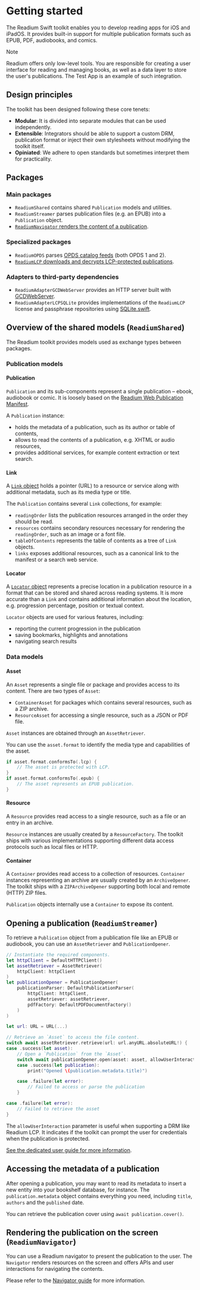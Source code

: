 # Getting started

The Readium Swift toolkit enables you to develop reading apps for iOS and iPadOS. It provides built-in support for multiple publication formats such as EPUB, PDF, audiobooks, and comics.

> [!NOTE]
> Readium offers only low-level tools. You are responsible for creating a user interface for reading and managing books, as well as a data layer to store the user's publications. The Test App is an example of such integration.

## Design principles

The toolkit has been designed following these core tenets:

* **Modular**: It is divided into separate modules that can be used independently.
* **Extensible**: Integrators should be able to support a custom DRM, publication format or inject their own stylesheets without modifying the toolkit itself.
* **Opiniated**: We adhere to open standards but sometimes interpret them for practicality.

## Packages

### Main packages

* `ReadiumShared` contains shared `Publication` models and utilities.
* `ReadiumStreamer` parses publication files (e.g. an EPUB) into a `Publication` object.
* [`ReadiumNavigator` renders the content of a publication](Navigator/Navigator.md).

### Specialized packages

* `ReadiumOPDS` parses [OPDS catalog feeds](https://opds.io) (both OPDS 1 and 2).
* [`ReadiumLCP` downloads and decrypts LCP-protected publications](Readium%20LCP.md).

### Adapters to third-party dependencies

* `ReadiumAdapterGCDWebServer` provides an HTTP server built with [GCDWebServer](https://github.com/swisspol/GCDWebServer).
* `ReadiumAdapterLCPSQLite` provides implementations of the `ReadiumLCP` license and passphrase repositories using [SQLite.swift](https://github.com/stephencelis/SQLite.swift).

## Overview of the shared models (`ReadiumShared`)

The Readium toolkit provides models used as exchange types between packages.

### Publication models

#### Publication

`Publication` and its sub-components represent a single publication – ebook, audiobook or comic. It is loosely based on the [Readium Web Publication Manifest](https://readium.org/webpub-manifest/).

A `Publication` instance:

* holds the metadata of a publication, such as its author or table of contents,
* allows to read the contents of a publication, e.g. XHTML or audio resources,
* provides additional services, for example content extraction or text search.

#### Link

A [`Link` object](https://readium.org/webpub-manifest/#24-the-link-object) holds a pointer (URL) to a resource or service along with additional metadata, such as its media type or title.

The `Publication` contains several `Link` collections, for example:

* `readingOrder` lists the publication resources arranged in the order they should be read.
* `resources` contains secondary resources necessary for rendering the `readingOrder`, such as an image or a font file.
* `tableOfContents` represents the table of contents as a tree of `Link` objects.
* `links` exposes additional resources, such as a canonical link to the manifest or a search web service.

#### Locator

A [`Locator` object](https://readium.org/architecture/models/locators/) represents a precise location in a publication resource in a format that can be stored and shared across reading systems. It is more accurate than a `Link` and contains additional information about the location, e.g. progression percentage, position or textual context.

`Locator` objects are used for various features, including:

* reporting the current progression in the publication
* saving bookmarks, highlights and annotations
* navigating search results

### Data models

#### Asset

An `Asset` represents a single file or package and provides access to its content. There are two types of `Asset`:

* `ContainerAsset` for packages which contains several resources, such as a ZIP archive.
* `ResourceAsset` for accessing a single resource, such as a JSON or PDF file.

`Asset` instances are obtained through an `AssetRetriever`.

You can use the `asset.format` to identify the media type and capabilities of the asset.

```swift
if asset.format.conformsTo(.lcp) {
    // The asset is protected with LCP.
}
if asset.format.conformsTo(.epub) {
    // The asset represents an EPUB publication.
}
```

#### Resource

A `Resource` provides read access to a single resource, such as a file or an entry in an archive.

`Resource` instances are usually created by a `ResourceFactory`. The toolkit ships with various implementations supporting different data access protocols such as local files or HTTP.

#### Container

A `Container` provides read access to a collection of resources. `Container` instances representing an archive are usually created by an `ArchiveOpener`. The toolkit ships with a `ZIPArchiveOpener` supporting both local and remote (HTTP) ZIP files.

`Publication` objects internally use a `Container` to expose its content.

## Opening a publication (`ReadiumStreamer`)

To retrieve a `Publication` object from a publication file like an EPUB or audiobook, you can use an `AssetRetriever` and `PublicationOpener`.

```swift
// Instantiate the required components.
let httpClient = DefaultHTTPClient()
let assetRetriever = AssetRetriever(
    httpClient: httpClient
)
let publicationOpener = PublicationOpener(
    publicationParser: DefaultPublicationParser(
        httpClient: httpClient,
        assetRetriever: assetRetriever,
        pdfFactory: DefaultPDFDocumentFactory()
    )
)

let url: URL = URL(...)

// Retrieve an `Asset` to access the file content.
switch await assetRetriever.retrieve(url: url.anyURL.absoluteURL!) {
case .success(let asset):
    // Open a `Publication` from the `Asset`.
    switch await publicationOpener.open(asset: asset, allowUserInteraction: true, sender: view) {
    case .success(let publication):
        print("Opened \(publication.metadata.title)")

    case .failure(let error):
        // Failed to access or parse the publication
    }

case .failure(let error):
    // Failed to retrieve the asset
}
```

The `allowUserInteraction` parameter is useful when supporting a DRM like Readium LCP. It indicates if the toolkit can prompt the user for credentials when the publication is protected.

[See the dedicated user guide for more information](Open%20Publication.md).

## Accessing the metadata of a publication

After opening a publication, you may want to read its metadata to insert a new entity into your bookshelf database, for instance. The `publication.metadata` object contains everything you need, including `title`, `authors` and the `published` date.

You can retrieve the publication cover using `await publication.cover()`.

## Rendering the publication on the screen (`ReadiumNavigator`)

You can use a Readium navigator to present the publication to the user. The `Navigator` renders resources on the screen and offers APIs and user interactions for navigating the contents.

Please refer to the [Navigator guide](Navigator/Navigator.md) for more information.
